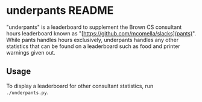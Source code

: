 underpants README
=================
"underpants" is a leaderboard to supplement the Brown CS consultant hours
leaderboard known as "[https://github.com/mcomella/slacks](pants)". While pants
handles hours exclusively, underpants handles any other statistics that can be
found on a leaderboard such as food and printer warnings given out.

Usage
-----
To display a leaderboard for other consultant statistics, run `./underpants.py`.
